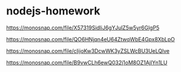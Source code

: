 # nodejs-homework

https://monosnap.com/file/X57319SidliJ6gYJulZ5w5yr6GlgP5

https://monosnap.com/file/QO6HNjqn4eU64ZtwqWbE4Gpx8XbLpO

https://monosnap.com/file/cIijoKw3DcwWK3yZSLWcBU3UeLQlve

https://monosnap.com/file/B9vwCLh6ewQ032j1oM8OZ1AjIYn1LU
